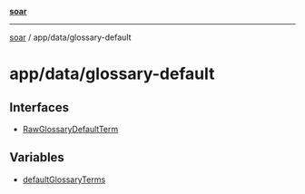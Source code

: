 [**soar**](../../../README.md)

***

[soar](../../../modules.md) / app/data/glossary-default

# app/data/glossary-default

## Interfaces

- [RawGlossaryDefaultTerm](interfaces/RawGlossaryDefaultTerm.md)

## Variables

- [defaultGlossaryTerms](variables/defaultGlossaryTerms.md)
